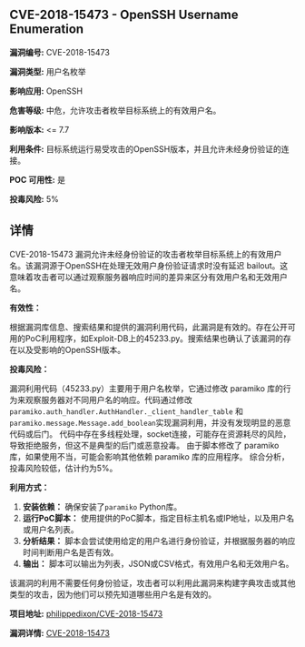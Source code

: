 ## CVE-2018-15473 - OpenSSH Username Enumeration

**漏洞编号:** CVE-2018-15473

**漏洞类型:** 用户名枚举

**影响应用:** OpenSSH

**危害等级:** 中危，允许攻击者枚举目标系统上的有效用户名。

**影响版本:** <= 7.7

**利用条件:** 目标系统运行易受攻击的OpenSSH版本，并且允许未经身份验证的连接。

**POC 可用性:** 是

**投毒风险:** 5%

## 详情

CVE-2018-15473 漏洞允许未经身份验证的攻击者枚举目标系统上的有效用户名。该漏洞源于OpenSSH在处理无效用户身份验证请求时没有延迟 bailout。这意味着攻击者可以通过观察服务器响应时间的差异来区分有效用户名和无效用户名。  

**有效性：**

根据漏洞库信息、搜索结果和提供的漏洞利用代码，此漏洞是有效的。存在公开可用的PoC利用程序，如Exploit-DB上的45233.py。搜索结果也确认了该漏洞的存在以及受影响的OpenSSH版本。

**投毒风险：**

漏洞利用代码（45233.py）主要用于用户名枚举，它通过修改 paramiko 库的行为来观察服务器对不同用户名的响应。代码通过修改`paramiko.auth_handler.AuthHandler._client_handler_table` 和 `paramiko.message.Message.add_boolean`实现漏洞利用，并没有发现明显的恶意代码或后门。
代码中存在多线程处理，socket连接，可能存在资源耗尽的风险，导致拒绝服务，但这不是典型的后门或恶意投毒。
由于脚本修改了 paramiko 库，如果使用不当，可能会影响其他依赖 paramiko 库的应用程序。
综合分析，投毒风险较低，估计约为5%。

**利用方式：**

1.  **安装依赖：** 确保安装了`paramiko` Python库。
2.  **运行PoC脚本：**  使用提供的PoC脚本，指定目标主机名或IP地址，以及用户名或用户名列表。
3.  **分析结果：**  脚本会尝试使用给定的用户名进行身份验证，并根据服务器的响应时间判断用户名是否有效。
4.  **输出：** 脚本可以输出为列表，JSON或CSV格式，有效用户名和无效用户名。

该漏洞的利用不需要任何身份验证，攻击者可以利用此漏洞来构建字典攻击或其他类型的攻击，因为他们可以预先知道哪些用户名是有效的。

**项目地址:** [philippedixon/CVE-2018-15473](https://github.com/philippedixon/CVE-2018-15473)

**漏洞详情:** [CVE-2018-15473](https://nvd.nist.gov/vuln/detail/CVE-2018-15473)